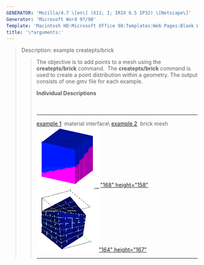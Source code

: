 ```yaml
---
GENERATOR: 'Mozilla/4.7 \[en\] (X11; I; IRIX 6.5 IP32) \[Netscape\]'
Generator: 'Microsoft Word 97/98'
Template: 'Macintosh HD:Microsoft Office 98:Templates:Web Pages:Blank Web Page'
title: '\*arguments:'
---
```


> Description: example createpts/brick
>
> > The objective is to add points to a mesh using the
> > **createpts/brick** command.  The **createpts/brick** command is
> > used to create a point distribution within a geometry. The output
> > consists of one gmv file for each example.
> >
> > **Individual Descriptions**\
> >  \
> >  
> >
> >   ------------------------------------------------------------------------ ------------------------------------------------------------------------
> >   [example 1](description4.html)  material interface\                      [example 2](description7.html)  brick mesh\
> >   [![](image/image4tn.gif)"168" height="158"](description4.html)   [![](image/image7tn.gif)"164" height="167"](description7.html)
> >   ------------------------------------------------------------------------ ------------------------------------------------------------------------
> >

